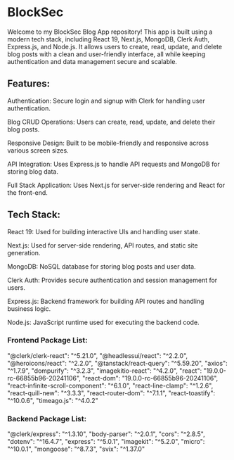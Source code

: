 # BlockSec

Welcome to my BlockSec Blog App repository! This app is built using a modern tech stack, including React 19, Next.js, MongoDB, Clerk Auth, Express.js, and Node.js. It allows users to create, read, update, and delete blog posts with a clean and user-friendly interface, all while keeping authentication and data management secure and scalable.

## Features:
Authentication: Secure login and signup with Clerk for handling user authentication.

Blog CRUD Operations: Users can create, read, update, and delete their blog posts.

Responsive Design: Built to be mobile-friendly and responsive across various screen sizes.

API Integration: Uses Express.js to handle API requests and MongoDB for storing blog data.

Full Stack Application: Uses Next.js for server-side rendering and React for the front-end.

## Tech Stack:
React 19: Used for building interactive UIs and handling user state.

Next.js: Used for server-side rendering, API routes, and static site generation.

MongoDB: NoSQL database for storing blog posts and user data.

Clerk Auth: Provides secure authentication and session management for users.

Express.js: Backend framework for building API routes and handling business logic.

Node.js: JavaScript runtime used for executing the backend code.

### Frontend Package List:
"@clerk/clerk-react": "^5.21.0",
"@headlessui/react": "^2.2.0",
"@heroicons/react": "^2.2.0",
"@tanstack/react-query": "^5.59.20",
"axios": "^1.7.9",
"dompurify": "^3.2.3",
"imagekitio-react": "^4.2.0",
"react": "19.0.0-rc-66855b96-20241106",
"react-dom": "19.0.0-rc-66855b96-20241106",
"react-infinite-scroll-component": "^6.1.0",
"react-line-clamp": "^1.2.6",
"react-quill-new": "^3.3.3",
"react-router-dom": "^7.1.1",
"react-toastify": "^10.0.6",
"timeago.js": "^4.0.2"

### Backend Package List:
"@clerk/express": "^1.3.10",
"body-parser": "^2.0.1",
"cors": "^2.8.5",
"dotenv": "^16.4.7",
"express": "^5.0.1",
"imagekit": "^5.2.0",
"micro": "^10.0.1",
"mongoose": "^8.7.3",
"svix": "^1.37.0"
